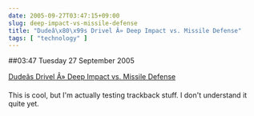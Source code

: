 ```yaml
---
date: 2005-09-27T03:47:15+09:00
slug: deep-impact-vs-missile-defense
title: "Dudeâ\x80\x99s Drivel Â» Deep Impact vs. Missile Defense"
tags: [ "technology" ]
---
```


##03:47 Tuesday 27 September 2005

[Dudeâs Drivel Â» Deep Impact vs. Missile Defense](https://www.dudedesign.com/blog/index.php/archives/47)

This is cool, but I'm actually testing trackback stuff.  I don't understand it quite yet.
